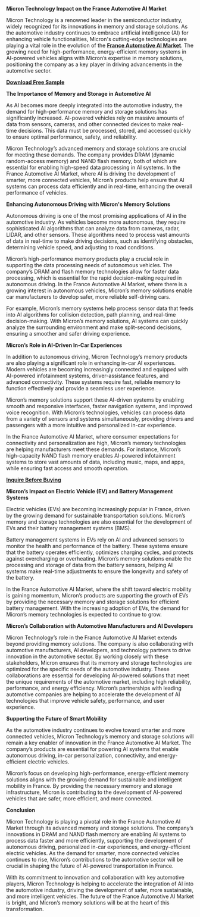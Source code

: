 **Micron Technology Impact on the France Automotive AI Market**

Micron Technology is a renowned leader in the semiconductor industry, widely recognized for its innovations in memory and storage solutions. As the automotive industry continues to embrace artificial intelligence (AI) for enhancing vehicle functionalities, Micron's cutting-edge technologies are playing a vital role in the evolution of the **[France Automotive AI Market](https://www.nextmsc.com/report/france-automotive-ai-market)**. The growing need for high-performance, energy-efficient memory systems in AI-powered vehicles aligns with Micron’s expertise in memory solutions, positioning the company as a key player in driving advancements in the automotive sector.

**[Download Free Sample](https://www.nextmsc.com/france-automotive-ai-market/request-sample)**

**The Importance of Memory and Storage in Automotive AI**

As AI becomes more deeply integrated into the automotive industry, the demand for high-performance memory and storage solutions has significantly increased. AI-powered vehicles rely on massive amounts of data from sensors, cameras, and other connected devices to make real-time decisions. This data must be processed, stored, and accessed quickly to ensure optimal performance, safety, and reliability.

Micron Technology’s advanced memory and storage solutions are crucial for meeting these demands. The company provides DRAM (dynamic random-access memory) and NAND flash memory, both of which are essential for enabling high-speed data processing in AI systems. In the France Automotive AI Market, where AI is driving the development of smarter, more connected vehicles, Micron’s products help ensure that AI systems can process data efficiently and in real-time, enhancing the overall performance of vehicles.

**Enhancing Autonomous Driving with Micron's Memory Solutions**

Autonomous driving is one of the most promising applications of AI in the automotive industry. As vehicles become more autonomous, they require sophisticated AI algorithms that can analyze data from cameras, radar, LIDAR, and other sensors. These algorithms need to process vast amounts of data in real-time to make driving decisions, such as identifying obstacles, determining vehicle speed, and adjusting to road conditions.

Micron’s high-performance memory products play a crucial role in supporting the data processing needs of autonomous vehicles. The company’s DRAM and flash memory technologies allow for faster data processing, which is essential for the rapid decision-making required in autonomous driving. In the France Automotive AI Market, where there is a growing interest in autonomous vehicles, Micron’s memory solutions enable car manufacturers to develop safer, more reliable self-driving cars.

For example, Micron’s memory systems help process sensor data that feeds into AI algorithms for collision detection, path planning, and real-time decision-making. With Micron’s memory solutions, AI systems can quickly analyze the surrounding environment and make split-second decisions, ensuring a smoother and safer driving experience.

**Micron’s Role in AI-Driven In-Car Experiences**

In addition to autonomous driving, Micron Technology’s memory products are also playing a significant role in enhancing in-car AI experiences. Modern vehicles are becoming increasingly connected and equipped with AI-powered infotainment systems, driver-assistance features, and advanced connectivity. These systems require fast, reliable memory to function effectively and provide a seamless user experience.

Micron’s memory solutions support these AI-driven systems by enabling smooth and responsive interfaces, faster navigation systems, and improved voice recognition. With Micron’s technologies, vehicles can process data from a variety of sensors and systems simultaneously, providing drivers and passengers with a more intuitive and personalized in-car experience.

In the France Automotive AI Market, where consumer expectations for connectivity and personalization are high, Micron’s memory technologies are helping manufacturers meet these demands. For instance, Micron’s high-capacity NAND flash memory enables AI-powered infotainment systems to store vast amounts of data, including music, maps, and apps, while ensuring fast access and smooth operation.

**[Inquire Before Buying](https://www.nextmsc.com/france-automotive-ai-market/inquire-before-buying)**

**Micron’s Impact on Electric Vehicle (EV) and Battery Management Systems**

Electric vehicles (EVs) are becoming increasingly popular in France, driven by the growing demand for sustainable transportation solutions. Micron’s memory and storage technologies are also essential for the development of EVs and their battery management systems (BMS).

Battery management systems in EVs rely on AI and advanced sensors to monitor the health and performance of the battery. These systems ensure that the battery operates efficiently, optimizes charging cycles, and protects against overcharging or overheating. Micron’s memory solutions enable the processing and storage of data from the battery sensors, helping AI systems make real-time adjustments to ensure the longevity and safety of the battery.

In the France Automotive AI Market, where the shift toward electric mobility is gaining momentum, Micron’s products are supporting the growth of EVs by providing the necessary memory and storage solutions for efficient battery management. With the increasing adoption of EVs, the demand for Micron’s memory technologies is expected to continue to grow.

**Micron’s Collaboration with Automotive Manufacturers and AI Developers**

Micron Technology’s role in the France Automotive AI Market extends beyond providing memory solutions. The company is also collaborating with automotive manufacturers, AI developers, and technology partners to drive innovation in the automotive sector. By working closely with these stakeholders, Micron ensures that its memory and storage technologies are optimized for the specific needs of the automotive industry.
These collaborations are essential for developing AI-powered solutions that meet the unique requirements of the automotive market, including high reliability, performance, and energy efficiency. Micron’s partnerships with leading automotive companies are helping to accelerate the development of AI technologies that improve vehicle safety, performance, and user experience.

**Supporting the Future of Smart Mobility**

As the automotive industry continues to evolve toward smarter and more connected vehicles, Micron Technology’s memory and storage solutions will remain a key enabler of innovation in the France Automotive AI Market. The company’s products are essential for powering AI systems that enable autonomous driving, in-car personalization, connectivity, and energy-efficient electric vehicles.

Micron’s focus on developing high-performance, energy-efficient memory solutions aligns with the growing demand for sustainable and intelligent mobility in France. By providing the necessary memory and storage infrastructure, Micron is contributing to the development of AI-powered vehicles that are safer, more efficient, and more connected.

**Conclusion**

Micron Technology is playing a pivotal role in the France Automotive AI Market through its advanced memory and storage solutions. The company’s innovations in DRAM and NAND flash memory are enabling AI systems to process data faster and more efficiently, supporting the development of autonomous driving, personalized in-car experiences, and energy-efficient electric vehicles. As the demand for smarter, more connected vehicles continues to rise, Micron’s contributions to the automotive sector will be crucial in shaping the future of AI-powered transportation in France.

With its commitment to innovation and collaboration with key automotive players, Micron Technology is helping to accelerate the integration of AI into the automotive industry, driving the development of safer, more sustainable, and more intelligent vehicles. The future of the France Automotive AI Market is bright, and Micron’s memory solutions will be at the heart of this transformation.

